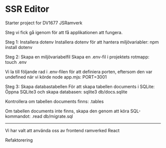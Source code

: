 # SSR Editor

Starter project for DV1677 JSRamverk

Steg vi fick gå igenom för att få applikationen att fungera.

Steg 1: Installera dotenv
Installera dotenv för att hantera miljövariabler:
    npm install dotenv

Steg 2: Skapa en miljövariabelfil
Skapa en .env-fil i projektets rotmapp:
    touch .env

Vi la till följande rad i .env-filen för att definiera porten, 
eftersom den var undefined när vi körde node app.mjs:
    PORT=3001

Steg 3: Skapa databastabellen
För att skapa tabellen documents i SQLite:
Öppna SQLite3 och skapa databasen:
    sqlite3 db/docs.sqlite

Kontrollera om tabellen documents finns:
    .tables

Om tabellen documents inte finns, skapa den genom att köra SQL-kommandot:
    .read db/migrate.sql

---------------------------------
Vi har valt att använda oss av frontend ramverked React

Refaktorering